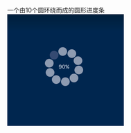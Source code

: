 一个由10个圆环绕而成的圆形进度条  
![image](https://github.com/luchenfeng199211/CWCircularProgress/blob/master/WX20170814-095022.png)
